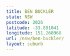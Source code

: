 ```yaml
---
title: BEN BUCKLER
state: NSW
postcode: 2026
latitude: -33.891041
longitude: 151.268968
url: /nsw/ben-buckler/
layout: suburb
---
```

